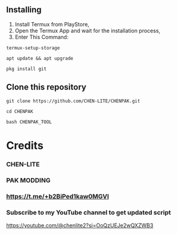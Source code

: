 ## Installing
1. Install Termux from PlayStore,
2. Open the Termux App and wait for the installation process,
3. Enter This Command:
```
termux-setup-storage
```
```
apt update && apt upgrade
```
```
pkg install git
```
## Clone this repository
```
git clone https://github.com/CHEN-LITE/CHENPAK.git
```
```
cd CHENPAK
```
```
bash CHENPAK_TOOL
```
# Credits
### CHEN-LITE
### PAK MODDING 
### https://t.me/+b2BiPed1kaw0MGVl

### Subscribe to my YouTube channel to get updated script 
https://youtube.com/@chenlite2?si=OoQzUEJe2wQXZWB3
